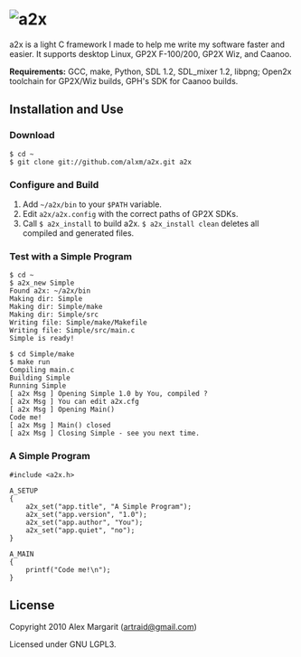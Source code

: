 ![a2x](https://github.com/alxm/a2x/raw/master/doc/a2x-logo.png "a2x")
=====================================================================

a2x is a light C framework I made to help me write my software faster and easier. It supports desktop Linux, GP2X F-100/200, GP2X Wiz, and Caanoo.

**Requirements:** GCC, make, Python, SDL 1.2, SDL_mixer 1.2, libpng; Open2x toolchain for GP2X/Wiz builds, GPH's SDK for Caanoo builds.

Installation and Use
--------------------

### Download

    $ cd ~
    $ git clone git://github.com/alxm/a2x.git a2x

### Configure and Build

1. Add `~/a2x/bin` to your `$PATH` variable.
2. Edit `a2x/a2x.config` with the correct paths of GP2X SDKs.
3. Call `$ a2x_install` to build a2x. `$ a2x_install clean` deletes all compiled and generated files.

### Test with a Simple Program

    $ cd ~
    $ a2x_new Simple
    Found a2x: ~/a2x/bin
    Making dir: Simple
    Making dir: Simple/make
    Making dir: Simple/src
    Writing file: Simple/make/Makefile
    Writing file: Simple/src/main.c
    Simple is ready!

    $ cd Simple/make
    $ make run
    Compiling main.c
    Building Simple
    Running Simple
    [ a2x Msg ] Opening Simple 1.0 by You, compiled ?
    [ a2x Msg ] You can edit a2x.cfg
    [ a2x Msg ] Opening Main()
    Code me!
    [ a2x Msg ] Main() closed
    [ a2x Msg ] Closing Simple - see you next time.

### A Simple Program

    #include <a2x.h>

    A_SETUP
    {
        a2x_set("app.title", "A Simple Program");
        a2x_set("app.version", "1.0");
        a2x_set("app.author", "You");
        a2x_set("app.quiet", "no");
    }

    A_MAIN
    {
        printf("Code me!\n");
    }

License
-------

Copyright 2010 Alex Margarit (artraid@gmail.com)

Licensed under GNU LGPL3.
